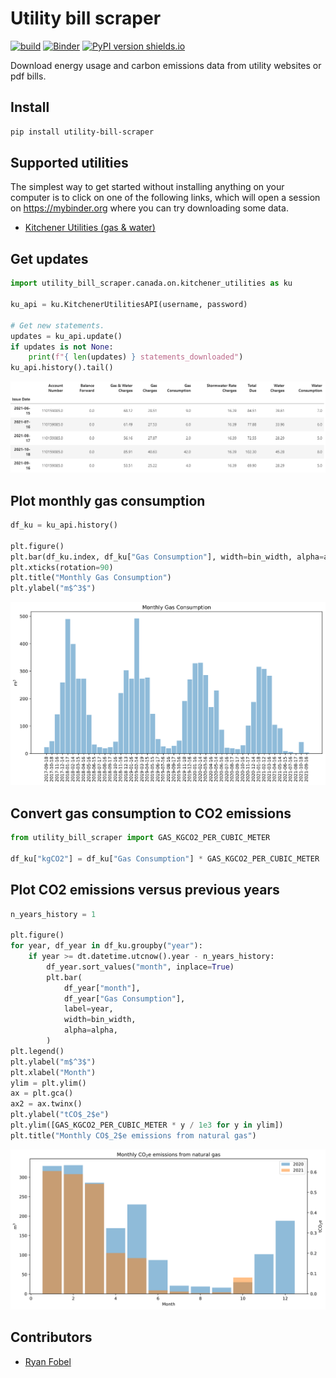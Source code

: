 <!-- #region tags=[] -->
# Utility bill scraper

[![build](https://github.com/ryanfobel/utility-bill-scraper/actions/workflows/build.yml/badge.svg?branch=main)](https://github.com/ryanfobel/utility-bill-scraper/actions/workflows/build.yml)
[![Binder](https://mybinder.org/badge_logo.svg)](https://mybinder.org/v2/gh/ryanfobel/utility-bill-scraper/main)
[![PyPI version shields.io](https://img.shields.io/pypi/v/utility-bill-scraper.svg)](https://pypi.python.org/pypi/utility-bill-scraper/)

Download energy usage and carbon emissions data from utility websites or pdf bills.

## Install

```sh
pip install utility-bill-scraper
```

## Supported utilities

The simplest way to get started without installing anything on your computer is to click on one of the following links, which will open a session on https://mybinder.org where you can try downloading some data.

 * [Kitchener Utilities (gas & water)](https://mybinder.org/v2/gh/ryanfobel/utility-bill-scraper/main?labpath=notebooks%2Fcanada%2Fon%2Fkitchener_utilities.ipynb)
<!-- #endregion -->

<!-- #region -->
## Get updates

```python
import utility_bill_scraper.canada.on.kitchener_utilities as ku

ku_api = ku.KitchenerUtilitiesAPI(username, password)

# Get new statements.
updates = ku_api.update()
if updates is not None:
    print(f"{ len(updates) } statements_downloaded")
ku_api.history().tail()
```
![history tail](https://raw.githubusercontent.com/ryanfobel/utility-bill-scraper/main/notebooks/canada/on/images/history_tail.png)
<!-- #endregion -->

<!-- #region -->
## Plot monthly gas consumption

```python
df_ku = ku_api.history()

plt.figure()
plt.bar(df_ku.index, df_ku["Gas Consumption"], width=bin_width, alpha=alpha)
plt.xticks(rotation=90)
plt.title("Monthly Gas Consumption")
plt.ylabel("m$^3$")
```
![monthly gas consumption](https://raw.githubusercontent.com/ryanfobel/utility-bill-scraper/main/notebooks/canada/on/images/monthly_gas_consumption.svg)
<!-- #endregion -->

<!-- #region -->
## Convert gas consumption to CO2 emissions

```python
from utility_bill_scraper import GAS_KGCO2_PER_CUBIC_METER

df_ku["kgCO2"] = df_ku["Gas Consumption"] * GAS_KGCO2_PER_CUBIC_METER
```
<!-- #endregion -->

<!-- #region -->
## Plot CO2 emissions versus previous years

```python
n_years_history = 1

plt.figure()
for year, df_year in df_ku.groupby("year"):
    if year >= dt.datetime.utcnow().year - n_years_history:
        df_year.sort_values("month", inplace=True)
        plt.bar(
            df_year["month"],
            df_year["Gas Consumption"],
            label=year,
            width=bin_width,
            alpha=alpha,
        )
plt.legend()
plt.ylabel("m$^3$")
plt.xlabel("Month")
ylim = plt.ylim()
ax = plt.gca()
ax2 = ax.twinx()
plt.ylabel("tCO$_2$e")
plt.ylim([GAS_KGCO2_PER_CUBIC_METER * y / 1e3 for y in ylim])
plt.title("Monthly CO$_2$e emissions from natural gas")
```
![monthly_co2_emissions](https://raw.githubusercontent.com/ryanfobel/utility-bill-scraper/main/notebooks/canada/on/images/monthly_co2_emissions.svg)
<!-- #endregion -->

## Contributors

* [Ryan Fobel](https://github.com/ryanfobel)

```python

```
